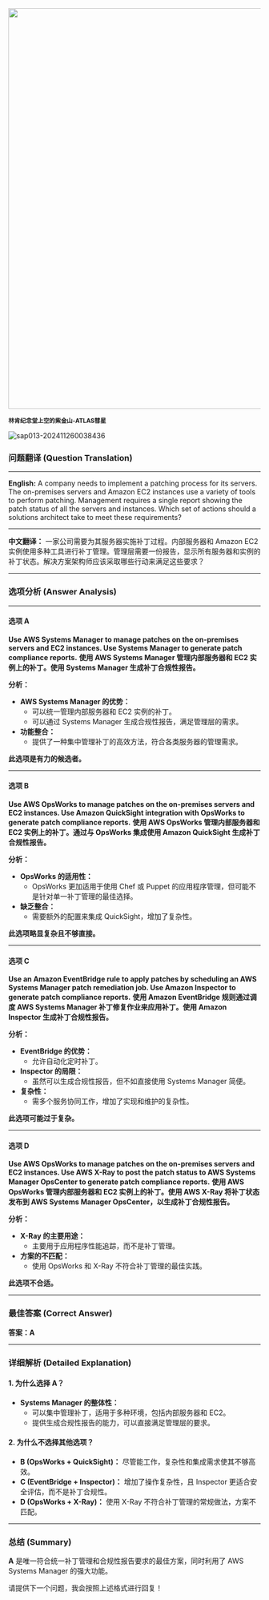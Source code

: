 <img src="https://www.bjp.org.cn/upload/image/2024/10/14/1728871475359062373.jpg" width="800" />  

<small>**林肯纪念堂上空的紫金山-ATLAS彗星**</small>  



![sap013-202411260038436](https://aea62e6.webp.li/2024/11/sap013-202411260038436.png)

### 问题翻译 (Question Translation)

------

**English:**
A company needs to implement a patching process for its servers. The on-premises servers and Amazon EC2 instances use a variety of tools to perform patching. Management requires a single report showing the patch status of all the servers and instances. Which set of actions should a solutions architect take to meet these requirements?

------

**中文翻译：**
一家公司需要为其服务器实施补丁过程。内部服务器和 Amazon EC2 实例使用多种工具进行补丁管理。管理层需要一份报告，显示所有服务器和实例的补丁状态。解决方案架构师应该采取哪些行动来满足这些要求？

------

### 选项分析 (Answer Analysis)

------

#### **选项 A**

**Use AWS Systems Manager to manage patches on the on-premises servers and EC2 instances. Use Systems Manager to generate patch compliance reports.**
**使用 AWS Systems Manager 管理内部服务器和 EC2 实例上的补丁。使用 Systems Manager 生成补丁合规性报告。**

**分析：**

- **AWS Systems Manager 的优势：**
    - 可以统一管理内部服务器和 EC2 实例的补丁。
    - 可以通过 Systems Manager 生成合规性报告，满足管理层的需求。
- **功能整合：**
    - 提供了一种集中管理补丁的高效方法，符合各类服务器的管理需求。

**此选项是有力的候选者。**

------

#### **选项 B**

**Use AWS OpsWorks to manage patches on the on-premises servers and EC2 instances. Use Amazon QuickSight integration with OpsWorks to generate patch compliance reports.**
**使用 AWS OpsWorks 管理内部服务器和 EC2 实例上的补丁。通过与 OpsWorks 集成使用 Amazon QuickSight 生成补丁合规性报告。**

**分析：**

- **OpsWorks 的适用性：**
    - OpsWorks 更加适用于使用 Chef 或 Puppet 的应用程序管理，但可能不是针对单一补丁管理的最佳选择。
- **缺乏整合：**
    - 需要额外的配置来集成 QuickSight，增加了复杂性。

**此选项略显复杂且不够直接。**

------

#### **选项 C**

**Use an Amazon EventBridge rule to apply patches by scheduling an AWS Systems Manager patch remediation job. Use Amazon Inspector to generate patch compliance reports.**
**使用 Amazon EventBridge 规则通过调度 AWS Systems Manager 补丁修复作业来应用补丁。使用 Amazon Inspector 生成补丁合规性报告。**

**分析：**

- **EventBridge 的优势：**
    - 允许自动化定时补丁。
- **Inspector 的局限：**
    - 虽然可以生成合规性报告，但不如直接使用 Systems Manager 简便。
- **复杂性：**
    - 需多个服务协同工作，增加了实现和维护的复杂性。

**此选项可能过于复杂。**

------

#### **选项 D**

**Use AWS OpsWorks to manage patches on the on-premises servers and EC2 instances. Use AWS X-Ray to post the patch status to AWS Systems Manager OpsCenter to generate patch compliance reports.**
**使用 AWS OpsWorks 管理内部服务器和 EC2 实例上的补丁。使用 AWS X-Ray 将补丁状态发布到 AWS Systems Manager OpsCenter，以生成补丁合规性报告。**

**分析：**

- **X-Ray 的主要用途：**
    - 主要用于应用程序性能追踪，而不是补丁管理。
- **方案的不匹配：**
    - 使用 OpsWorks 和 X-Ray 不符合补丁管理的最佳实践。

**此选项不合适。**

------

### 最佳答案 (Correct Answer)

**答案：A**

------

### 详细解析 (Detailed Explanation)

#### **1. 为什么选择 A？**

- **Systems Manager 的整体性：**
    - 可以集中管理补丁，适用于多种环境，包括内部服务器和 EC2。
    - 提供生成合规性报告的能力，可以直接满足管理层的要求。

#### **2. 为什么不选择其他选项？**

- **B (OpsWorks + QuickSight)：** 尽管能工作，复杂性和集成需求使其不够高效。
- **C (EventBridge + Inspector)：** 增加了操作复杂性，且 Inspector 更适合安全评估，而不是补丁合规性。
- **D (OpsWorks + X-Ray)：** 使用 X-Ray 不符合补丁管理的常规做法，方案不匹配。

------

### 总结 (Summary)

**A** 是唯一符合统一补丁管理和合规性报告要求的最佳方案，同时利用了 AWS Systems Manager 的强大功能。

请提供下一个问题，我会按照上述格式进行回复！
